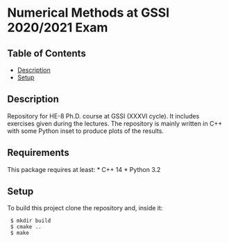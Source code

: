 # Numerical Methods at GSSI 2020/2021 Exam

## Table of Contents 
* [Description](#gdescription)
* [Setup](#setup)

## Description
Repository for HE-8 Ph.D. course at GSSI (XXXVI cycle). It includes exercises given during the lectures. The repository is mainly written in C++ with some Python inset to produce plots of the results.

## Requirements 
This package requires at least:
    * C++ 14
    * Python 3.2

## Setup
To build this project clone the repository and, inside it:

```
 $ mkdir build
 $ cmake ..
 $ make
```